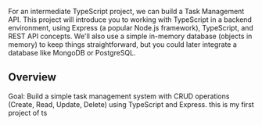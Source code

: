 For an intermediate TypeScript project, we can build a Task Management API. This project will introduce you to working with TypeScript in a backend environment, using Express (a popular Node.js framework), TypeScript, and REST API concepts. We'll also use a simple in-memory database (objects in memory) to keep things straightforward, but you could later integrate a database like MongoDB or PostgreSQL.

Overview
---------
Goal: Build a simple task management system with CRUD operations (Create, Read, Update, Delete) using TypeScript and Express.
this is my first project of ts
